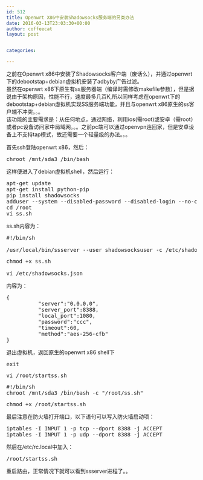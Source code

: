 ```yaml
---
id: 512
title: Openwrt X86中安装Shadowsocks服务端的另类办法
date: 2016-03-13T23:03:30+00:00
author: coffeecat
layout: post


categories:

---
```

之前在Openwrt x86中安装了Shadowsocks客户端（废话么），并通过openwrt下的debootstap+debian虚拟机安装了adbyby广告过滤。  
虽然在openwrt x86下原生有ss服务器端（编译时需修改makefile参数），但是据说由于架构原因，性能不行，速度最多几百K,所以同样考虑在openwrt下的debootstap+debian虚拟机实现SS服务端功能，并且与openwrt x86原生的ss客户端不冲突。。。  
该功能的主要需求是：从任何地点，通过网络，利用ios(需root)或安卓（需root）或者pc设备访问家中局域网。。。之前pc端可以通过openvpn连回家，但是安卓设备上不支持tap模式，故还需要一个轻量级的办法。。。

首先ssh登陆openwrt x86，然后：

<pre class="lang:sh decode:true " >chroot /mnt/sda3 /bin/bash</pre>

这样便进入了debian虚拟机shell，然后运行：

<pre class="lang:sh decode:true " >apt-get update
apt-get install python-pip
pip install shadowsocks
adduser --system --disabled-password --disabled-login --no-create-home shadowsocksuser
cd /root
vi ss.sh</pre>

ss.sh内容为：

<pre class="lang:vim decode:true " >#!/bin/sh

/usr/local/bin/ssserver --user shadowsocksuser -c /etc/shadowsocks.json --forbidden-ip 127.0.0.1,::1 -d start</pre>

<pre class="lang:sh decode:true " >chmod +x ss.sh

vi /etc/shadowsocks.json</pre>

内容为：

<pre class="lang:vim decode:true " >{
          "server":"0.0.0.0",
          "server_port":8388,
          "local_port":1080,
          "password":"ccc", 
          "timeout":60,
          "method":"aes-256-cfb"  
}
</pre>

退出虚拟机，返回原生的openwrt x86 shell下

<pre class="lang:sh decode:true " >exit</pre>

<pre class="lang:sh decode:true " >vi /root/startss.sh</pre>

<pre class="lang:vim decode:true " >#!/bin/sh
chroot /mnt/sda3 /bin/bash -c "/root/ss.sh"</pre>

<pre class="lang:sh decode:true " >chmod +x /root/startss.sh</pre>

最后注意在防火墙打开端口，以下语句可以写入防火墙启动项：

<pre class="lang:vim decode:true " >iptables -I INPUT 1 -p tcp --dport 8388 -j ACCEPT
iptables -I INPUT 1 -p udp --dport 8388 -j ACCEPT
</pre>

然后在/etc/rc.local中加入：

<pre class="lang:sh decode:true " >/root/startss.sh</pre>

重启路由，正常情况下就可以看到ssserver进程了。。